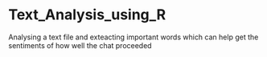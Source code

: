 # Text_Analysis_using_R

Analysing a text file and exteacting important words which can help get the sentiments of how well the chat proceeded
